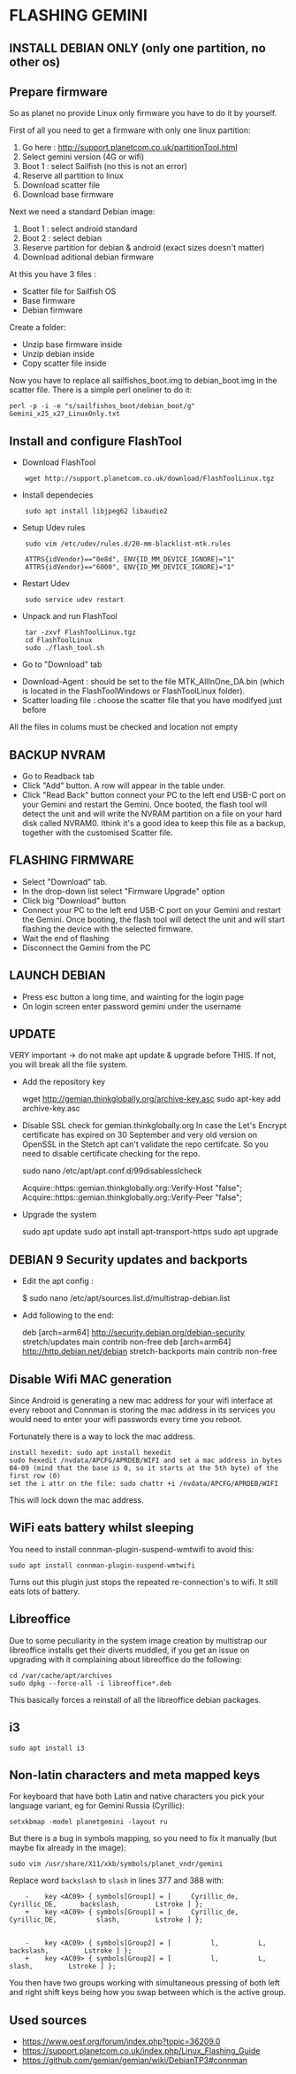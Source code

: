 
# FLASHING GEMINI

## INSTALL DEBIAN ONLY (only one partition, no other os)

## Prepare firmware

So as planet no provide Linux only firmware you have to do it by yourself.

First of all you need to get a firmware with only one linux partition:

1. Go here :  http://support.planetcom.co.uk/partitionTool.html
1. Select gemini version (4G or wifi)
1. Boot 1 : select Sailfish (no this is not an error)
1. Reserve all partition to linux
1. Download scatter file
1. Download base firmware

Next we need a standard Debian image:

1. Boot 1 : select android standard
1. Boot 2 : select debian
1. Reserve partition for debian & android (exact sizes doesn't matter)
1. Download aditional debian firmware

At this you have 3 files :
* Scatter file for Sailfish OS
* Base firmware
* Debian firmware

Create a folder:
* Unzip base firmware inside
* Unzip debian inside
* Copy scatter file inside

Now you have to replace all sailfishos_boot.img to debian_boot.img in the scatter file. 
There is a simple perl oneliner to do it:

    perl -p -i -e "s/sailfishos_boot/debian_boot/g" Gemini_x25_x27_LinuxOnly.txt

## Install and configure FlashTool

- Download FlashTool 
```
    wget http://support.planetcom.co.uk/download/FlashToolLinux.tgz
```
- Install dependecies
```
    sudo apt install libjpeg62 libaudio2
```
- Setup Udev rules

```
    sudo vim /etc/udev/rules.d/20-mm-blacklist-mtk.rules
```
```
    ATTRS{idVendor}=="0e8d", ENV{ID_MM_DEVICE_IGNORE}="1"
    ATTRS{idVendor}=="6000", ENV{ID_MM_DEVICE_IGNORE}="1"
```
- Restart Udev
```
    sudo service udev restart
```
- Unpack and run FlashTool
```
    tar -zxvf FlashToolLinux.tgz
    cd FlashToolLinux
    sudo ./flash_tool.sh
```

- Go to "Download" tab
 * Download-Agent : should be set to the file MTK_AllInOne_DA.bin (which is located in the FlashToolWindows or FlashToolLinux folder).
 * Scatter loading file : choose the scatter file that you have modifyed just before

All the files in colums must be checked and location not empty

## BACKUP NVRAM
- Go to Readback tab
- Click "Add" button. A row will appear in the table under.
- Click "Read Back" button
connect your PC to the left end USB-C port on your Gemini and restart the Gemini. Once booted, the flash tool will detect the unit and will write the NVRAM partition on a file on your hard disk called NVRAM0. Ithink it's a good idea to keep this file as a backup, together with the customised Scatter file.

## FLASHING FIRMWARE
- Select "Download" tab.
- In the drop-down list select "Firmware Upgrade" option
- Click big "Download"  button
- Connect your PC to the left end USB-C port on your Gemini and restart the Gemini. Once booting, the flash tool will detect the unit and will start flashing the device with the selected firmware.
- Wait the end of flashing
- Disconnect the Gemini from the PC


## LAUNCH DEBIAN
- Press esc button a long time, and wainting for the login page
- On login screen enter password gemini under the username


## UPDATE

VERY important -> do not make apt update & upgrade before THIS. If not, you will break all the file system.

* Add the repository key

	wget http://gemian.thinkglobally.org/archive-key.asc
	sudo apt-key add archive-key.asc


* Disable SSL check for gemian.thinkglobally.org
In case the Let's Encrypt certificate has expired on 30 September and very old version on OpenSSL in the Stetch apt can't validate the repo certifcate. So you need to disable certificate checking for the repo.


	sudo nano /etc/apt/apt.conf.d/99disablesslcheck 

	Acquire::https::gemian.thinkglobally.org::Verify-Host "false";
	Acquire::https::gemian.thinkglobally.org::Verify-Peer "false";

* Upgrade the system

	sudo apt update
	sudo apt install apt-transport-https
	sudo apt upgrade

## DEBIAN 9 Security updates and backports

- Edit the apt config :

	$ sudo nano /etc/apt/sources.list.d/multistrap-debian.list

- Add following to the end:

	deb [arch=arm64] http://security.debian.org/debian-security stretch/updates main contrib non-free
	deb [arch=arm64] http://http.debian.net/debian stretch-backports main contrib non-free

## Disable Wifi MAC generation

Since Android is generating a new mac address for your wifi interface at every reboot and Connman is storing the mac address in its services you would need to enter your wifi passwords every time you reboot.

Fortunately there is a way to lock the mac address.

    install hexedit: sudo apt install hexedit
    sudo hexedit /nvdata/APCFG/APRDEB/WIFI and set a mac address in bytes 04-09 (mind that the base is 0, so it starts at the 5th byte) of the first row (0)
    set the i attr on the file: sudo chattr +i /nvdata/APCFG/APRDEB/WIFI

This will lock down the mac address.

## WiFi eats battery whilst sleeping

You need to install connman-plugin-suspend-wmtwifi to avoid this:

	sudo apt install connman-plugin-suspend-wmtwifi

Turns out this plugin just stops the repeated re-connection's to wifi. It still eats lots of battery.

## Libreoffice

Due to some peculiarity in the system image creation by multistrap our libreoffice installs get their diverts muddled, if you get an issue on upgrading with it complaining about libreoffice do the following:

    cd /var/cache/apt/archives
    sudo dpkg --force-all -i libreoffice*.deb

This basically forces a reinstall of all the libreoffice debian packages.

## i3

    sudo apt install i3

## Non-latin characters and meta mapped keys

For keyboard that have both Latin and native characters you pick your language variant, eg for Gemini Russia (Cyrillic):

    setxkbmap -model planetgemini -layout ru

But there is a bug in symbols mapping, so you need to fix it manually (but maybe fix already in the image):

    sudo vim /usr/share/X11/xkb/symbols/planet_vndr/gemini

Replace word `backslash` to `slash` in lines 377 and 388 with: 
```
    -    key <AC09> { symbols[Group1] = [     Cyrillic_de,      Cyrillic_DE,      backslash,         Lstroke ] };
    +    key <AC09> { symbols[Group1] = [     Cyrillic_de,      Cyrillic_DE,          slash,         Lstroke ] };


    -    key <AC09> { symbols[Group2] = [          l,          L,      backslash,         Lstroke ] };
    +    key <AC09> { symbols[Group2] = [          l,          L,          slash,         Lstroke ] };
```


You then have two groups working with simultaneous pressing of both left and right shift keys being how you swap between which is the active group.


## Used sources

* https://www.oesf.org/forum/index.php?topic=36209.0
* https://support.planetcom.co.uk/index.php/Linux_Flashing_Guide
* https://github.com/gemian/gemian/wiki/DebianTP3#connman
